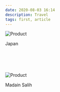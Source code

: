 ```yaml
---
date: 2020-08-03 16:14
description: Travel
tags: first, article
---
```

![Product](/Images/travel/IMG_0115.JPG)

Japan<br/> 
<br/>
<br/>
<br/>
<br/>


![Product](/Images/travel/Medin_Salah.jpg)

Madain Salih<br/> 
<br/>
<br/>
<br/>
<br/>
